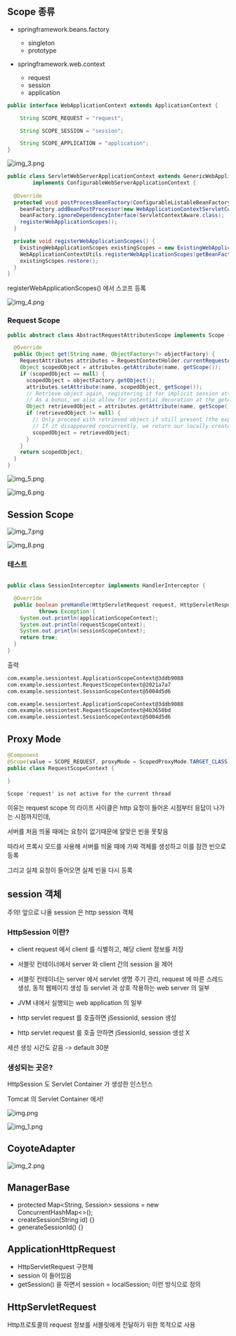 ## Scope 종류

- springframework.beans.factory
  - singleton
  - prototype


- springframework.web.context
  - request
  - session
  - application

```java
public interface WebApplicationContext extends ApplicationContext {

	String SCOPE_REQUEST = "request";

	String SCOPE_SESSION = "session";

	String SCOPE_APPLICATION = "application";
}
```

![img_3.png](img_3.png)

```java
public class ServletWebServerApplicationContext extends GenericWebApplicationContext
        implements ConfigurableWebServerApplicationContext {
    
  @Override
  protected void postProcessBeanFactory(ConfigurableListableBeanFactory beanFactory) {
    beanFactory.addBeanPostProcessor(new WebApplicationContextServletContextAwareProcessor(this));
    beanFactory.ignoreDependencyInterface(ServletContextAware.class);
    registerWebApplicationScopes();
  }

  private void registerWebApplicationScopes() {
    ExistingWebApplicationScopes existingScopes = new ExistingWebApplicationScopes(getBeanFactory());
    WebApplicationContextUtils.registerWebApplicationScopes(getBeanFactory());
    existingScopes.restore();
  }
}
```
registerWebApplicationScopes() 에서 스코프 등록

![img_4.png](img_4.png)

### Request Scope

```java
public abstract class AbstractRequestAttributesScope implements Scope {

  @Override
  public Object get(String name, ObjectFactory<?> objectFactory) {
    RequestAttributes attributes = RequestContextHolder.currentRequestAttributes();
    Object scopedObject = attributes.getAttribute(name, getScope());
    if (scopedObject == null) {
      scopedObject = objectFactory.getObject();
      attributes.setAttribute(name, scopedObject, getScope());
      // Retrieve object again, registering it for implicit session attribute updates.
      // As a bonus, we also allow for potential decoration at the getAttribute level.
      Object retrievedObject = attributes.getAttribute(name, getScope());
      if (retrievedObject != null) {
        // Only proceed with retrieved object if still present (the expected case).
        // If it disappeared concurrently, we return our locally created instance.
        scopedObject = retrievedObject;
      }
    }
    return scopedObject;
  }
}
```

![img_5.png](img_5.png)

![img_6.png](img_6.png)

## Session Scope

![img_7.png](img_7.png)

![img_8.png](img_8.png)

### 테스트

```java

public class SessionInterceptor implements HandlerInterceptor {

  @Override
  public boolean preHandle(HttpServletRequest request, HttpServletResponse response, Object handler)
          throws Exception {
    System.out.println(applicationScopeContext);
    System.out.println(requestScopeContext);
    System.out.println(sessionScopeContext);
    return true;
  }
}
```
출력 
```bash
com.example.sessiontest.ApplicationScopeContext@3ddb9088
com.example.sessiontest.RequestScopeContext@2021a7a7
com.example.sessiontest.SessionScopeContext@5004d5d6

com.example.sessiontest.ApplicationScopeContext@3ddb9088
com.example.sessiontest.RequestScopeContext@4b3650bd
com.example.sessiontest.SessionScopeContext@5004d5d6
```

## Proxy Mode

```java
@Component
@Scope(value = SCOPE_REQUEST, proxyMode = ScopedProxyMode.TARGET_CLASS)
public class RequestScopeContext {

}

```

`Scope 'request' is not active for the current thread`

이유는 request scope 의 라이프 사이클은 http 요청이 들어온 시점부터 응답이 나가는 시점까지인데,

서버를 처음 띄울 때에는 요청이 없기때문에 알맞은 빈을 못찾음

따라서 프록시 모드를 사용해 서버를 띄울 때에 가짜 객체를 생성하고 이를 잠깐 빈으로 등록

그리고 실제 요청이 들어오면 실제 빈을 다시 등록

## session 객체

주의! 앞으로 나올 session 은 http session 객체

### HttpSession 이란?

- client request 에서 client 를 식별하고, 해당 client 정보를 저장

- 서블릿 컨테이너에서 server 와 client 간의 session 을 제어

- 서블릿 컨테이너는 server 에서 servlet 생명 주기 관리, request 에 따른 스레드 생성, 동적 웹페이지 생성 등 servlet 과 상호 작용하는 web server 의 일부

- JVM 내에서 실행되는 web application 의 일부

- http servlet request 를 호출하면 jSessionId, session 생성
- http servlet request 를 호출 안하면 jSessionId, session 생성 X

세션 생성 시간도 같음 -> default 30분

### 생성되는 곳은?

HttpSession 도 Servlet Container 가 생성한 인스턴스

Tomcat 의 Servlet Container 에서!

![img.png](img.png)

![img_1.png](img_1.png)

## CoyoteAdapter

![img_2.png](img_2.png)

## ManagerBase
- protected Map<String, Session> sessions = new ConcurrentHashMap<>();
- createSession(String id) {}
- generateSessionId() {}

## ApplicationHttpRequest

- HttpServletRequest 구현체
- session 이 들어있음
- getSession() 을 하면서 session = localSession; 이런 방식으로 정의

## HttpServletRequest

Http프로토콜의 request 정보를 서블릿에게 전달하기 위한 목적으로 사용
